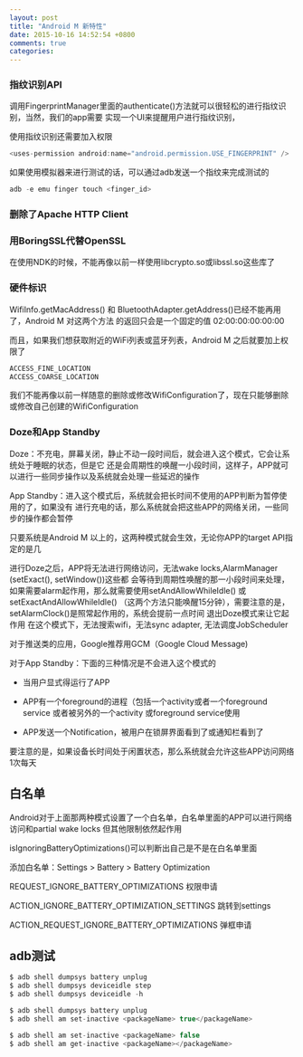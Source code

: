 ```yaml
---
layout: post
title: "Android M 新特性"
date: 2015-10-16 14:52:54 +0800
comments: true
categories: 
---
```


### 指纹识别API

调用FingerprintManager里面的authenticate()方法就可以很轻松的进行指纹识别，当然，我们的app需要
实现一个UI来提醒用户进行指纹识别，

使用指纹识别还需要加入权限

```java
<uses-permission android:name="android.permission.USE_FINGERPRINT" />
```

如果使用模拟器来进行测试的话，可以通过adb发送一个指纹来完成测试的

```java
adb -e emu finger touch <finger_id>
```

### 删除了Apache HTTP Client

### 用BoringSSL代替OpenSSL

在使用NDK的时候，不能再像以前一样使用libcrypto.so或libssl.so这些库了

### 硬件标识

WifiInfo.getMacAddress() 和 BluetoothAdapter.getAddress()已经不能再用了，Android M 对这两个方法
的返回只会是一个固定的值 02:00:00:00:00:00

而且，如果我们想获取附近的WiFi列表或蓝牙列表，Android M 之后就要加上权限了

```java
ACCESS_FINE_LOCATION
ACCESS_COARSE_LOCATION
```

我们不能再像以前一样随意的删除或修改WifiConfiguration了，现在只能够删除或修改自己创建的WifiConfiguration


### Doze和App Standby

Doze：不充电，屏幕关闭，静止不动一段时间后，就会进入这个模式，它会让系统处于睡眠的状态，但是它
还是会周期性的唤醒一小段时间，这样子，APP就可以进行一些同步操作以及系统就会处理一些延迟的操作

App Standby：进入这个模式后，系统就会把长时间不使用的APP判断为暂停使用的了，如果没有
进行充电的话，那么系统就会把这些APP的网络关闭，一些同步的操作都会暂停

只要系统是Android M 以上的，这两种模式就会生效，无论你APP的target API指定的是几

进行Doze之后，APP将无法进行网络访问，无法wake locks,AlarmManager (setExact(), setWindow())这些都
会等待到周期性唤醒的那一小段时间来处理，如果需要alarm起作用，那么就需要使用setAndAllowWhileIdle()
或setExactAndAllowWhileIdle() （这两个方法只能唤醒15分钟），需要注意的是，setAlarmClock()是照常起作用的，系统会提前一点时间
退出Doze模式来让它起作用
在这个模式下，无法搜索wifi，无法sync adapter, 无法调度JobScheduler

对于推送类的应用，Google推荐用GCM（Google Cloud Message)


对于App Standby：下面的三种情况是不会进入这个模式的

* 当用户显式得运行了APP

* APP有一个foreground的进程（包括一个activity或者一个foreground service 或者被另外的一个activity
或foreground service使用

* APP发送一个Notification，被用户在锁屏界面看到了或通知栏看到了

要注意的是，如果设备长时间处于闲置状态，那么系统就会允许这些APP访问网络1次每天


## 白名单

Android对于上面那两种模式设置了一个白名单，白名单里面的APP可以进行网络访问和partial wake locks
但其他限制依然起作用

isIgnoringBatteryOptimizations()可以判断出自己是不是在白名单里面

添加白名单：Settings > Battery > Battery Optimization

REQUEST_IGNORE_BATTERY_OPTIMIZATIONS  权限申请

ACTION_IGNORE_BATTERY_OPTIMIZATION_SETTINGS  跳转到settings

ACTION_REQUEST_IGNORE_BATTERY_OPTIMIZATIONS 弹框申请


## adb测试


```java
$ adb shell dumpsys battery unplug
$ adb shell dumpsys deviceidle step
$ adb shell dumpsys deviceidle -h
```


```java
$ adb shell dumpsys battery unplug
$ adb shell am set-inactive <packageName> true</packageName>
```

```java
$ adb shell am set-inactive <packageName> false
$ adb shell am get-inactive <packageName></packageName>
```

